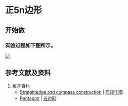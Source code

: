 # 正5n边形

## 开始做

### 实验过程如下图所示。

![](/images/欧几里得几何/尺规作图/正5n边形/1a1.jpg)

## 参考文献及资料

1. 维基百科
	- [Straightedge and compass construction](https://en.wikipedia.org/wiki/Straightedge_and_compass_construction) | [尺规作图](https://zh.wikipedia.org/wiki/%E5%B0%BA%E8%A7%84%E4%BD%9C%E5%9B%BE) 
	- [Pentagon](https://en.wikipedia.org/wiki/Pentagon) | [五边形](https://zh.wikipedia.org/wiki/五边形) 




